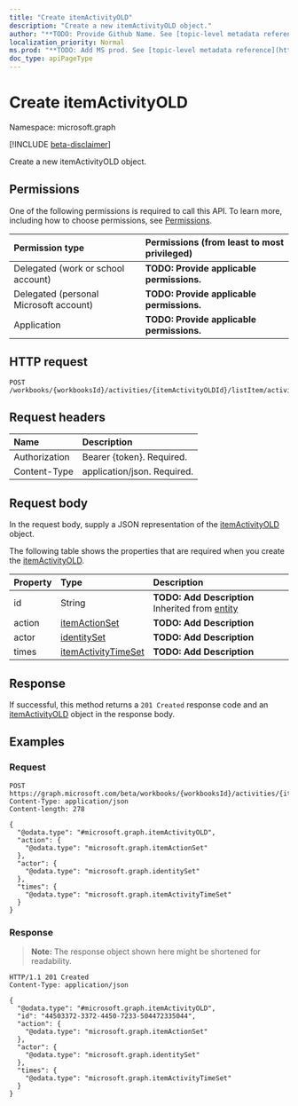 ```yaml
---
title: "Create itemActivityOLD"
description: "Create a new itemActivityOLD object."
author: "**TODO: Provide Github Name. See [topic-level metadata reference](https://msgo.azurewebsites.net/add/document/guidelines/metadata.html#topic-level-metadata)**"
localization_priority: Normal
ms.prod: "**TODO: Add MS prod. See [topic-level metadata reference](https://msgo.azurewebsites.net/add/document/guidelines/metadata.html#topic-level-metadata)**"
doc_type: apiPageType
---
```


# Create itemActivityOLD
Namespace: microsoft.graph

[!INCLUDE [beta-disclaimer](../../includes/beta-disclaimer.md)]

Create a new itemActivityOLD object.

## Permissions
One of the following permissions is required to call this API. To learn more, including how to choose permissions, see [Permissions](/graph/permissions-reference).

|Permission type|Permissions (from least to most privileged)|
|:---|:---|
|Delegated (work or school account)|**TODO: Provide applicable permissions.**|
|Delegated (personal Microsoft account)|**TODO: Provide applicable permissions.**|
|Application|**TODO: Provide applicable permissions.**|

## HTTP request

<!-- {
  "blockType": "ignored"
}
-->
``` http
POST /workbooks/{workbooksId}/activities/{itemActivityOLDId}/listItem/activities
```

## Request headers
|Name|Description|
|:---|:---|
|Authorization|Bearer {token}. Required.|
|Content-Type|application/json. Required.|

## Request body
In the request body, supply a JSON representation of the [itemActivityOLD](../resources/itemactivityold.md) object.

The following table shows the properties that are required when you create the [itemActivityOLD](../resources/itemactivityold.md).

|Property|Type|Description|
|:---|:---|:---|
|id|String|**TODO: Add Description** Inherited from [entity](../resources/entity.md)|
|action|[itemActionSet](../resources/itemactionset.md)|**TODO: Add Description**|
|actor|[identitySet](../resources/identityset.md)|**TODO: Add Description**|
|times|[itemActivityTimeSet](../resources/itemactivitytimeset.md)|**TODO: Add Description**|



## Response

If successful, this method returns a `201 Created` response code and an [itemActivityOLD](../resources/itemactivityold.md) object in the response body.

## Examples

### Request
<!-- {
  "blockType": "request",
  "name": "create_itemactivityold_from_"
}
-->
``` http
POST https://graph.microsoft.com/beta/workbooks/{workbooksId}/activities/{itemActivityOLDId}/listItem/activities
Content-Type: application/json
Content-length: 278

{
  "@odata.type": "#microsoft.graph.itemActivityOLD",
  "action": {
    "@odata.type": "microsoft.graph.itemActionSet"
  },
  "actor": {
    "@odata.type": "microsoft.graph.identitySet"
  },
  "times": {
    "@odata.type": "microsoft.graph.itemActivityTimeSet"
  }
}
```


### Response
>**Note:** The response object shown here might be shortened for readability.
<!-- {
  "blockType": "response",
  "truncated": true,
  "@odata.type": "microsoft.graph.itemActivityOLD"
}
-->
``` http
HTTP/1.1 201 Created
Content-Type: application/json

{
  "@odata.type": "#microsoft.graph.itemActivityOLD",
  "id": "44503372-3372-4450-7233-504472335044",
  "action": {
    "@odata.type": "microsoft.graph.itemActionSet"
  },
  "actor": {
    "@odata.type": "microsoft.graph.identitySet"
  },
  "times": {
    "@odata.type": "microsoft.graph.itemActivityTimeSet"
  }
}
```

